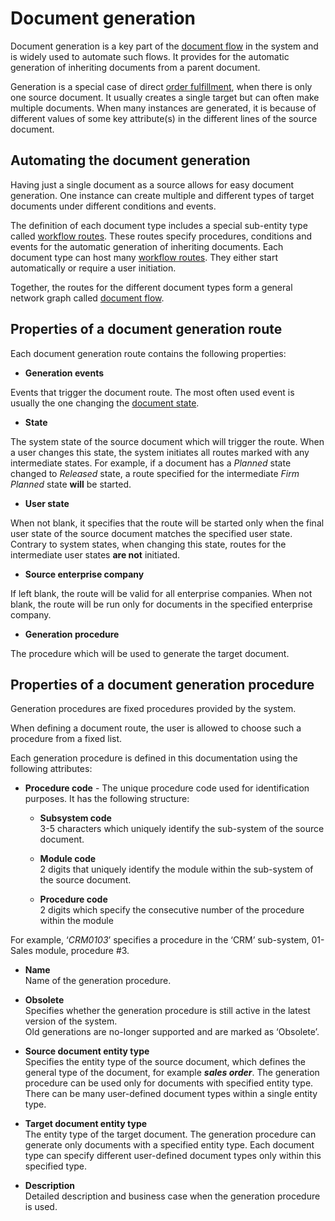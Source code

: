 # Document generation

Document generation is a key part of the [document flow](https://docs.erp.net/tech/advanced/document-flow/index.html) in the system and is widely used to automate such flows. It provides for the automatic generation of inheriting documents from a parent document.

Generation is a special case of direct [order fulfillment](https://docs.erp.net/tech/advanced/document-flow/fulfillment.html), when there is only one source document. It usually creates a single target but can often make multiple documents. When many instances are generated, it is because of different values of some key attribute(s) in the different lines of the source document.

## Automating the document generation

Having just a single document as a source allows for easy document generation. One instance can create multiple and different types of target documents under different conditions and events.

The definition of each document type includes a special sub-entity type called [workflow routes](https://docs.erp.net/model/entities/Systems.Workflow.Routes.html). These routes specify procedures, conditions and events for the automatic generation of inheriting documents. Each document type can host many [workflow routes](https://docs.erp.net/model/entities/Systems.Workflow.Routes.html). They either start automatically or require a user initiation.

Together, the routes for the different document types form a general network graph called [document flow](https://docs.erp.net/tech/advanced/document-flow/index.html).

## Properties of a document generation route

Each document generation route contains the following properties:

- **Generation events**

Events that trigger the document route. The most often used event is usually the one changing the [document state](https://docs.erp.net/tech/concepts/documents/states.html).

- **State**

The system state of the source document which will trigger the route. When a user changes this state, the system initiates all routes marked with any intermediate states. For example, if a document has a _Planned_ state changed to _Released_ state, a route specified for the intermediate _Firm Planned_ state **will** be started.

- **User state**

When not blank, it specifies that the route will be started only when the final user state of the source document matches the specified user state. Contrary to system states, when changing this state, routes for the intermediate user states **are not** initiated.

- **Source enterprise company**

If left blank, the route will be valid for all enterprise companies. When not blank, the route will be run only for documents in the specified enterprise company.

- **Generation procedure**

The procedure which will be used to generate the target document.

## Properties of a document generation procedure

Generation procedures are fixed procedures provided by the system. 

When defining a document route, the user is allowed to choose such a procedure from a fixed list.

Each generation procedure is defined in this documentation using the following attributes:

- **Procedure code** - The unique procedure code used for identification purposes. It has the following structure:

   - **Subsystem code**<br>
     3-5 characters which uniquely identify the sub-system of the source document.
     
   - **Module code**<br>
     2 digits that uniquely identify the module within the sub-system of the source document.
      
   - **Procedure code**<br>
     2 digits which specify the consecutive number of the procedure within the module

For example, ‘*CRM0103*’ specifies a procedure in the ‘CRM’ sub-system, 01-Sales module, procedure #3.

- **Name**<br>
Name of the generation procedure.

- **Obsolete**<br>
Specifies whether the generation procedure is still active in the latest version of the system.</br> Old generations are no-longer supported and are marked as ‘Obsolete’.

- **Source document entity type**<br>
Specifies the entity type of the source document, which defines the general type of the document, for example ***sales order***. The generation procedure can be used only for documents with specified entity type. There can be many user-defined document types within a single entity type.

- **Target document entity type**<br>
The entity type of the target document. The generation procedure can generate only documents with a specified entity type. Each document type can specify different user-defined document types only within this specified type.

- **Description**<br>
Detailed description and business case when the generation procedure is used.

